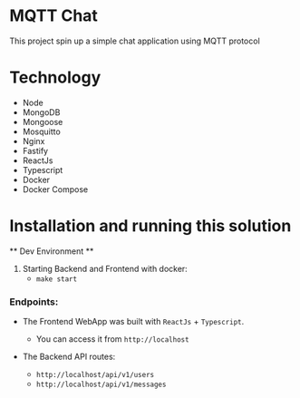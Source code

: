 # MQTT Chat
This project spin up a simple chat application using MQTT protocol

# Technology 
  - Node 
  - MongoDB
  - Mongoose
  - Mosquitto
  - Nginx
  - Fastify
  - ReactJs
  - Typescript
  - Docker
  - Docker Compose

# Installation and running this solution

** Dev Environment **
1) Starting Backend and Frontend with docker:
   - `make start`
 

### Endpoints:

- The Frontend WebApp was built with `ReactJs` + `Typescript`.
  - You can access it from `http://localhost`

- The Backend API routes:
  - `http://localhost/api/v1/users`
  - `http://localhost/api/v1/messages`
